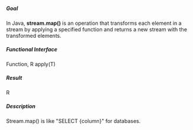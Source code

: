 ##### Goal

In Java, **stream.map()** is an operation that transforms each element in a stream by applying a specified function and returns a new stream with the transformed elements. 

##### Functional Interface

Function, R apply(T)

##### Result

R

##### Description

Stream.map() is like "SELECT {column}" for databases.